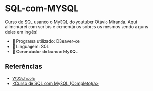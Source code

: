 # SQL-com-MYSQL
Curso de SQL usando o MySQL do youtuber Otávio Miranda. Aqui alimentarei com scripts e comentários sobres os mesmos sendo alguns deles em inglês!

- 🤝 Programa utilizado: DBeaver-ce
- 🤝 Linguagem: SQL
- 🤝 Gerenciador de banco: MySQL


## Referências

- <a href="https://www.w3schools.com/mysql/default.asp">W3Schools</a>
- <a href="https://youtube.com/playlist?list=PLbIBj8vQhvm2WT-pjGS5x7zUzmh4VgvRk"><Curso de SQL com MySQL (Completo)/a>




